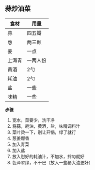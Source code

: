 ## 蒜炒油菜

| 食材   | 用量     |
| ------ | -------- |
| 蒜     | 四五瓣   |
| 葱     | 两三颗   |
| 姜     | 一点     |
| 上海青 | 一两人份 |
| 黄酒   | 2勺      |
| 耗油   | 2勺      |
| 盐     | 一些     |
| 味精   | 一些     |

**步骤**

1. 宽水，菜要少，洗干净
2. 将蒜，耗油，黄酒，盐，味精调料汁
3. 菜叶烫一下，别让开锅，绿了就行
4. 葱姜爆香
5. 加入青菜
6. 加入盐
7. 放入怼好的耗油汁，不加水，拌匀就好
8. 色泽翠绿，不干巴（放入一些猪大油更好）